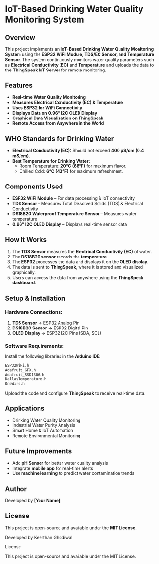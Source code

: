 # IoT-Based Drinking Water Quality Monitoring System

## Overview
This project implements an **IoT-Based Drinking Water Quality Monitoring System** using the **ESP32 WiFi Module, TDS/EC Sensor, and Temperature Sensor**. The system continuously monitors water quality parameters such as **Electrical Conductivity (EC)** and **Temperature** and uploads the data to the **ThingSpeak IoT Server** for remote monitoring.

## Features
- **Real-time Water Quality Monitoring**
- **Measures Electrical Conductivity (EC) & Temperature**
- **Uses ESP32 for WiFi Connectivity**
- **Displays Data on 0.96” I2C OLED Display**
- **Graphical Data Visualization on ThingSpeak**
- **Remote Access from Anywhere in the World**

## WHO Standards for Drinking Water
- **Electrical Conductivity (EC):** Should not exceed **400 μS/cm (0.4 mS/cm)**.
- **Best Temperature for Drinking Water:**
  - Room Temperature: **20°C (68°F)** for maximum flavor.
  - Chilled Cold: **6°C (43°F)** for maximum refreshment.

## Components Used
- **ESP32 WiFi Module** – For data processing & IoT connectivity
- **TDS Sensor** – Measures Total Dissolved Solids (TDS) & Electrical Conductivity
- **DS18B20 Waterproof Temperature Sensor** – Measures water temperature
- **0.96” I2C OLED Display** – Displays real-time sensor data

## How It Works
1. The **TDS Sensor** measures the **Electrical Conductivity (EC)** of water.
2. The **DS18B20 sensor** records the **temperature**.
3. The **ESP32** processes the data and displays it on the **OLED display**.
4. The data is sent to **ThingSpeak**, where it is stored and visualized graphically.
5. Users can access the data from anywhere using the **ThingSpeak dashboard**.

## Setup & Installation
### Hardware Connections:
1. **TDS Sensor** → ESP32 Analog Pin
2. **DS18B20 Sensor** → ESP32 Digital Pin
3. **OLED Display** → ESP32 I2C Pins (SDA, SCL)

### Software Requirements:
Install the following libraries in the **Arduino IDE**:
```bash
ESP32WiFi.h
Adafruit_GFX.h
Adafruit_SSD1306.h
DallasTemperature.h
OneWire.h
```
Upload the code and configure **ThingSpeak** to receive real-time data.

## Applications
- Drinking Water Quality Monitoring
- Industrial Water Purity Analysis
- Smart Home & IoT Automation
- Remote Environmental Monitoring

## Future Improvements
- Add **pH Sensor** for better water quality analysis
- Integrate **mobile app** for real-time alerts
- Use **machine learning** to predict water contamination trends

## Author
Developed by **[Your Name]**

## License
This project is open-source and available under the **MIT License**.


Developed by Keerthan Ghodiwal

License

This project is open-source and available under the MIT License.
